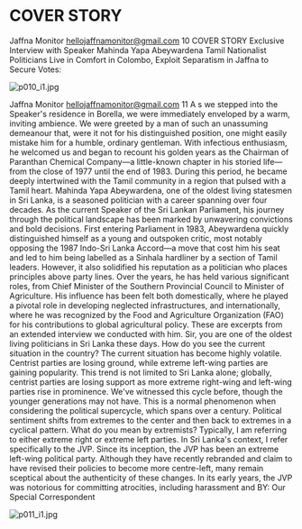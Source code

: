 # COVER STORY

Jaffna Monitor
hellojaffnamonitor@gmail.com
10
COVER STORY
Exclusive Interview with Speaker 
Mahinda Yapa Abeywardena
Tamil Nationalist Politicians Live 
in Comfort in Colombo, Exploit 
Separatism in Jaffna to Secure Votes:

![p010_i1.jpg](images_out/005_cover_story/p010_i1.jpg)

Jaffna Monitor
hellojaffnamonitor@gmail.com
11
A
s we stepped into the Speaker's residence 
in Borella, we were immediately enveloped 
by a warm, inviting ambience. We were greeted 
by a man of such an unassuming demeanour 
that, were it not for his distinguished position, 
one might easily mistake him for a humble, 
ordinary gentleman.
With infectious enthusiasm, he welcomed 
us and began to recount his golden years 
as the Chairman of Paranthan Chemical 
Company—a little-known chapter in his 
storied life—from the close of 1977 until the 
end of 1983. During this period, he became 
deeply intertwined with the Tamil community 
in a region that pulsed with a Tamil heart.
Mahinda Yapa Abeywardena, one of the oldest 
living statesmen in Sri Lanka, is a seasoned 
politician with a career spanning over four 
decades. As the current Speaker of the Sri 
Lankan Parliament, his journey through 
the political landscape has been marked by 
unwavering convictions and bold decisions.
First entering Parliament in 1983, 
Abeywardena quickly distinguished himself 
as a young and outspoken critic, most notably 
opposing the 1987 Indo-Sri Lanka Accord—a 
move that cost him his seat and led to him 
being labelled as a Sinhala hardliner by a 
section of Tamil leaders. However, it also 
solidified his reputation as a politician who 
places principles above party lines.
Over the years, he has held various significant 
roles, from Chief Minister of the Southern 
Provincial Council to Minister of Agriculture. 
His influence has been felt both domestically, 
where he played a pivotal role in developing 
neglected infrastructures, and internationally, 
where he was recognized by the Food and 
Agriculture Organization (FAO) for his 
contributions to global agricultural policy.
These are excerpts from an extended interview 
we conducted with him.
Sir, you are one of the oldest living 
politicians in Sri Lanka these days. 
How do you see the current situation in 
the country?
The current situation has become highly 
volatile. Centrist parties are losing ground, 
while extreme left-wing parties are gaining 
popularity. This trend is not limited to Sri 
Lanka alone; globally, centrist parties are 
losing support as more extreme right-wing 
and left-wing parties rise in prominence. 
We've witnessed this cycle before, though 
the younger generations may not have. This 
is a normal phenomenon when considering 
the political supercycle, which spans over 
a century. Political sentiment shifts from 
extremes to the center and then back to 
extremes in a cyclical pattern.
What do you mean by extremists?
Typically, I am referring to either extreme 
right or extreme left parties. In Sri Lanka's 
context, I refer specifically to the JVP. Since 
its inception, the JVP has been an extreme 
left-wing political party. Although they have 
recently rebranded and claim to have revised 
their policies to become more centre-left, 
many remain sceptical about the authenticity 
of these changes.
In its early years, the JVP was notorious for 
committing atrocities, including harassment and 
BY: 
Our Special Correspondent

![p011_i1.jpg](images_out/005_cover_story/p011_i1.jpg)

